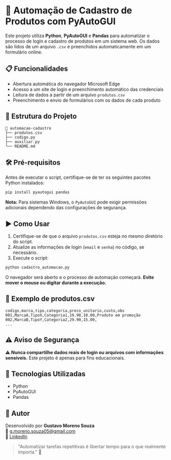 # 🐍 Automação de Cadastro de Produtos com PyAutoGUI

Este projeto utiliza **Python**, **PyAutoGUI** e **Pandas** para automatizar o processo de login e cadastro de produtos em um sistema web. Os dados são lidos de um arquivo `.csv` e preenchidos automaticamente em um formulário online.

## 📋 Funcionalidades

- Abertura automática do navegador Microsoft Edge
- Acesso a um site de login e preenchimento automático das credenciais
- Leitura de dados a partir de um arquivo `produtos.csv`
- Preenchimento e envio de formulários com os dados de cada produto

## 📂 Estrutura do Projeto

```
📁 automacao-cadastro
├── produtos.csv
├── codigo.py
├── auxiliar.py
└── README.md
```

## 🛠 Pré-requisitos

Antes de executar o script, certifique-se de ter os seguintes pacotes Python instalados:

```bash
pip install pyautogui pandas
```

**Nota:** Para sistemas Windows, o `PyAutoGUI` pode exigir permissões adicionais dependendo das configurações de segurança.

## ▶️ Como Usar

1. Certifique-se de que o arquivo `produtos.csv` esteja no mesmo diretório do script.
2. Atualize as informações de login (`email` e `senha`) no código, se necessário.
3. Execute o script:

```bash
python cadastro_automacao.py
```

O navegador será aberto e o processo de automação começará. **Evite mover o mouse ou digitar durante a execução.**

## 📝 Exemplo de produtos.csv

```csv
codigo,marca,tipo,categoria,preco_unitario,custo,obs
001,MarcaA,TipoX,Categoria1,19.90,10.00,Produto em promoção
002,MarcaB,TipoY,Categoria2,29.90,15.00,
...
```

## ⚠️ Aviso de Segurança

⚠️ **Nunca compartilhe dados reais de login ou arquivos com informações sensíveis.** Este projeto é apenas para fins educacionais.

## 📌 Tecnologias Utilizadas

* Python
* PyAutoGUI
* Pandas

## 🤖 Autor

Desenvolvido por **Gustavo Moreno Souza**  
📧 [g.moreno.souza05@gmail.com](mailto:g.moreno.souza05@gmail.com)  
🔗 [LinkedIn](https://www.linkedin.com/in/gustavo-moreno-8a925b26) 

> "Automatizar tarefas repetitivas é libertar tempo para o que realmente importa." 🚀
